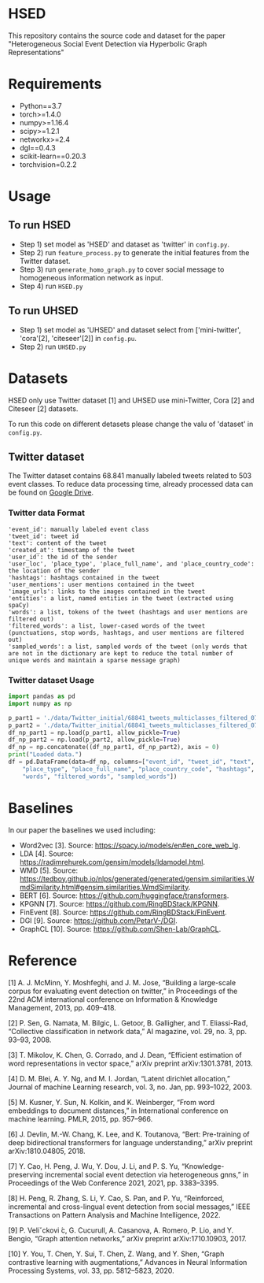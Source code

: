 # HSED
This repository contains the source code and dataset for the paper "Heterogeneous Social Event Detection via Hyperbolic Graph Representations"
# Requirements
* Python==3.7
* torch>=1.4.0
* numpy>=1.16.4
* scipy>=1.2.1
* networkx>=2.4
* dgl==0.4.3
* scikit-learn==0.20.3
* torchvision=0.2.2

# Usage
## To run HSED
* Step 1) set model as 'HSED' and dataset as 'twitter' in ```config.py```.
* Step 2) run ```feature_process.py``` to generate the initial features from the Twitter dataset.
* Step 3) run ```generate_homo_graph.py``` to cover social message to homogeneous information network as input.
* Step 4) run ```HSED.py```
## To run UHSED
* Step 1) set model as 'UHSED' and dataset select from ['mini-twitter', 'cora'[2], 'citeseer'[2]] in ```config.pu```.
* Step 2) run ```UHSED.py```




# Datasets
HSED only use Twitter dataset [1] and UHSED use mini-Twitter, Cora [2] and Citeseer [2] datasets.

To run this code on different detasets please change the valu of 'dataset' in ```config.py```.

## Twitter dataset
The Twitter dataset contains 68.841 manually labeled tweets related to 503 event classes. To reduce data processing time, already processed data can be found on [Google Drive](https://drive.google.com/drive/folders/1M4h3Uh9XRWCCc3OwNvNYs6sISHCHsI7e?usp=sharing).
### Twitter data Format
```
'event_id': manually labeled event class
'tweet_id': tweet id
'text': content of the tweet
'created_at': timestamp of the tweet
'user_id': the id of the sender
'user_loc', 'place_type', 'place_full_name', and 'place_country_code': the location of the sender
'hashtags': hashtags contained in the tweet
'user_mentions': user mentions contained in the tweet
'image_urls': links to the images contained in the tweet
'entities': a list, named entities in the tweet (extracted using spaCy)
'words': a list, tokens of the tweet (hashtags and user mentions are filtered out)
'filtered_words': a list, lower-cased words of the tweet (punctuations, stop words, hashtags, and user mentions are filtered out)
'sampled_words': a list, sampled words of the tweet (only words that are not in the dictionary are kept to reduce the total number of unique words and maintain a sparse message graph)
```
### Twitter dataset Usage
```Python
import pandas as pd
import numpy as np

p_part1 = './data/Twitter_initial/68841_tweets_multiclasses_filtered_0722_part1.npy'
p_part2 = './data/Twitter_initial/68841_tweets_multiclasses_filtered_0722_part2.npy'
df_np_part1 = np.load(p_part1, allow_pickle=True)
df_np_part2 = np.load(p_part2, allow_pickle=True)
df_np = np.concatenate((df_np_part1, df_np_part2), axis = 0)
print("Loaded data.")
df = pd.DataFrame(data=df_np, columns=["event_id", "tweet_id", "text", "user_id", "created_at", "user_loc",\
    "place_type", "place_full_name", "place_country_code", "hashtags", "user_mentions", "image_urls", "entities", 
    "words", "filtered_words", "sampled_words"])
```
# Baselines
In our paper the baselines we used including:
* Word2vec [3]. Source: https://spacy.io/models/en#en_core_web_lg.
* LDA [4]. Source: https://radimrehurek.com/gensim/models/ldamodel.html.
* WMD [5]. Source: https://tedboy.github.io/nlps/generated/generated/gensim.similarities.WmdSimilarity.html#gensim.similarities.WmdSimilarity.
* BERT [6]. Source: https://github.com/huggingface/transformers.
* KPGNN [7]. Source: https://github.com/RingBDStack/KPGNN.
* FinEvent [8]. Source: https://github.com/RingBDStack/FinEvent.
* DGI [9]. Source: https://github.com/PetarV-/DGI.
* GraphCL [10]. Source: https://github.com/Shen-Lab/GraphCL.

# Reference
[1] A. J. McMinn, Y. Moshfeghi, and J. M. Jose, “Building a large-scale corpus for evaluating event detection on twitter,” in Proceedings of the 22nd ACM international conference on Information & Knowledge Management, 2013, pp. 409–418.

[2] P. Sen, G. Namata, M. Bilgic, L. Getoor, B. Galligher, and T. Eliassi-Rad, “Collective classification in network data,” AI magazine, vol. 29, no. 3, pp. 93–93, 2008.

[3] T. Mikolov, K. Chen, G. Corrado, and J. Dean, “Efficient estimation of word representations in vector space,” arXiv preprint arXiv:1301.3781, 2013.

[4] D. M. Blei, A. Y. Ng, and M. I. Jordan, “Latent dirichlet allocation,” Journal of machine Learning research, vol. 3, no. Jan, pp. 993–1022, 2003.

[5] M. Kusner, Y. Sun, N. Kolkin, and K. Weinberger, “From word embeddings to document distances,” in International conference on machine learning. PMLR, 2015, pp. 957–966.

[6] J. Devlin, M.-W. Chang, K. Lee, and K. Toutanova, “Bert: Pre-training of deep bidirectional transformers for language understanding,” arXiv preprint arXiv:1810.04805, 2018.

[7] Y. Cao, H. Peng, J. Wu, Y. Dou, J. Li, and P. S. Yu, “Knowledge-preserving incremental social event detection via heterogeneous gnns,” in Proceedings of the Web Conference 2021, 2021, pp. 3383–3395.

[8] H. Peng, R. Zhang, S. Li, Y. Cao, S. Pan, and P. Yu, “Reinforced, incremental and cross-lingual event detection from social messages,” IEEE Transactions on Pattern Analysis and Machine Intelligence, 2022.

[9] P. Veliˇckovi ́c, G. Cucurull, A. Casanova, A. Romero, P. Lio, and Y. Bengio, “Graph attention networks,” arXiv preprint arXiv:1710.10903, 2017.

[10] Y. You, T. Chen, Y. Sui, T. Chen, Z. Wang, and Y. Shen, “Graph contrastive learning with augmentations,” Advances in Neural Information Processing Systems, vol. 33, pp. 5812–5823, 2020.
